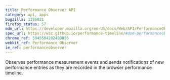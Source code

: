 ```yaml
---
title: Performance Observer API
category: api, apps
bugzilla: 1386021
firefox_status: 57
mdn_url: https://developer.mozilla.org/en-US/docs/Web/API/PerformanceObserver
spec_url: https://w3c.github.io/performance-timeline/#dom-performanceobserver
chrome_ref: 5945504202489856
webkit_ref: Performance Observer
ie_ref: performanceobserver
---
```


Observes performance measurement events and sends notifications of new performance entries as they are recorded in the browser performance timeline.
